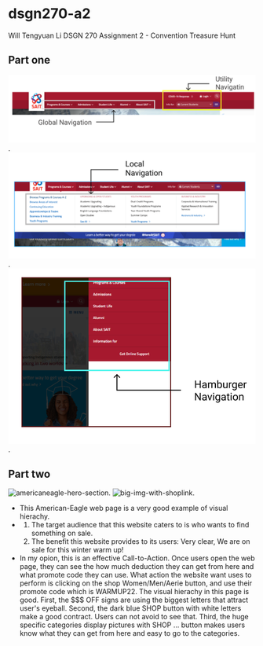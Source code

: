 # dsgn270-a2
Will Tengyuan Li DSGN 270 Assignment 2 - Convention Treasure Hunt
## Part one
![global navigation](./img/sait-global-navi.png "sait-g-navi").
![local navigation](./img/sait-local-navi.png "sait-l-navi").
![hamburger navigation](./img/hamburger-navigation.png "sait-h-navi").
## Part two
![americaneagle-hero-section](sait\assignment\270-dsgn-assignment\270-assignment2\dsgn270-a2\img\americaneagle-hero-section.png "americaneagle-hero-section").
![big-img-with-shoplink](sait\assignment\270-dsgn-assignment\270-assignment2\dsgn270-a2\img\ae-big-pic.png "americaneagle-hero-section").
- This American-Eagle web page is a very good example of visual hierachy.
- 1. The target audience that this website caters to is who wants to find something on sale.
  2. The benefit this website provides to its users:
    Very clear, We are on sale for this winter warm up!
- In my opion, this is an effective Call-to-Action. 
Once users open the web page, they can see the how much deduction they can get from here and what promote code they can use. 
What action the website want uses to perform is clicking on the shop Women/Men/Aerie button, and use their promote code which is WARMUP22. 
The visual hierachy in this page is good. 
First, the $$$ OFF signs are using the biggest letters that attract user's eyeball. 
Second, the dark blue SHOP button with white letters make a good contract. Users can not avoid to see that. 
Third, the huge specific categories display pictures with SHOP ... button makes users know what they can get from here and easy to go to the categories.
  